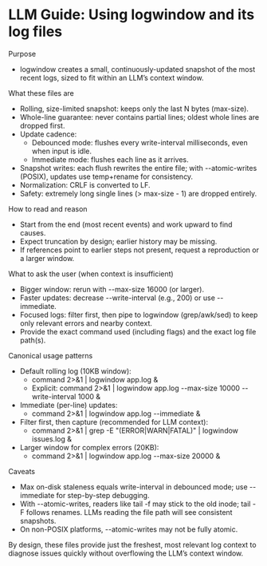 # LLM Guide: Using logwindow and its log files

Purpose
- logwindow creates a small, continuously-updated snapshot of the most recent logs, sized to fit within an LLM’s context window.

What these files are
- Rolling, size-limited snapshot: keeps only the last N bytes (max-size).
- Whole-line guarantee: never contains partial lines; oldest whole lines are dropped first.
- Update cadence:
  - Debounced mode: flushes every write-interval milliseconds, even when input is idle.
  - Immediate mode: flushes each line as it arrives.
- Snapshot writes: each flush rewrites the entire file; with --atomic-writes (POSIX), updates use temp+rename for consistency.
- Normalization: CRLF is converted to LF.
- Safety: extremely long single lines (> max-size - 1) are dropped entirely.

How to read and reason
- Start from the end (most recent events) and work upward to find causes.
- Expect truncation by design; earlier history may be missing.
- If references point to earlier steps not present, request a reproduction or a larger window.

What to ask the user (when context is insufficient)
- Bigger window: rerun with --max-size 16000 (or larger).
- Faster updates: decrease --write-interval (e.g., 200) or use --immediate.
- Focused logs: filter first, then pipe to logwindow (grep/awk/sed) to keep only relevant errors and nearby context.
- Provide the exact command used (including flags) and the exact log file path(s).

Canonical usage patterns
- Default rolling log (10KB window):
  - command 2>&1 | logwindow app.log &
  - Explicit: command 2>&1 | logwindow app.log --max-size 10000 --write-interval 1000 &
- Immediate (per-line) updates:
  - command 2>&1 | logwindow app.log --immediate &
- Filter first, then capture (recommended for LLM context):
  - command 2>&1 | grep -E "(ERROR|WARN|FATAL)" | logwindow issues.log &
- Larger window for complex errors (20KB):
  - command 2>&1 | logwindow app.log --max-size 20000 &

Caveats
- Max on-disk staleness equals write-interval in debounced mode; use --immediate for step-by-step debugging.
- With --atomic-writes, readers like tail -f may stick to the old inode; tail -F follows renames. LLMs reading the file path will see consistent snapshots.
- On non-POSIX platforms, --atomic-writes may not be fully atomic.

By design, these files provide just the freshest, most relevant log context to diagnose issues quickly without overflowing the LLM’s context window.
